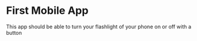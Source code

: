 # First Mobile App

This app should be able to turn your flashlight of your phone on or off with a button
